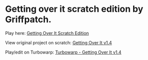 # Getting over it scratch edition by Griffpatch.
Play here: [Getting Over It Scratch Edition](https://myspace-2468.github.io/scratch/Getting_Over_It)

View original project on scratch: [Getting Over It v1.4](https://scratch.mit.edu/projects/389464290/)

Play/edit on Turbowarp: [Turbowarp - Getting Over It v1.4](https://turbowarp.org/389464290/fullscreen)
